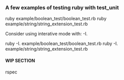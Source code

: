 ### A few examples of testing ruby with test_unit

ruby example/boolean_test/boolean_test.rb
ruby example/string/string_extension_test.rb 

Consider using interative mode with:
-I. 

ruby -I. example/boolean_test/boolean_test.rb
ruby -I. example/string/string_extension_test.rb 

#### WIP SECTION
rspec
